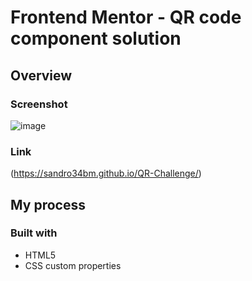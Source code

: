 # Frontend Mentor - QR code component solution

## Overview
### Screenshot
![image](https://user-images.githubusercontent.com/56634304/218895576-be87faff-a60d-4939-bcf7-1b04c10eb3bd.png)
### Link
(https://sandro34bm.github.io/QR-Challenge/)

## My process
### Built with

- HTML5
- CSS custom properties
